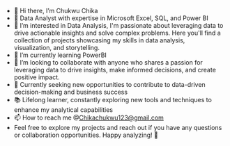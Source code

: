 - 👋 Hi there, I’m Chukwu Chika
- 🌟 Data Analyst with expertise in Microsoft Excel, SQL, and Power BI
- 👀 I’m interested in Data Analysis, I'm passionate about leveraging data to drive actionable insights and solve complex problems. Here you'll find a collection of projects showcasing my skills in data analysis, visualization, and storytelling.
- 🌱 I’m currently learning PowerBI
- 💞️ I’m looking to collaborate with anyone who shares a passion for leveraging data to drive insights, make informed decisions, and create positive impact.
- 💼 Currently seeking new opportunities to contribute to data-driven decision-making and business success
- 📚 Lifelong learner, constantly exploring new tools and techniques to enhance my analytical capabilities
- 📫 How to reach me @Chikachukwu123@gmail.com
- Feel free to explore my projects and reach out if you have any questions or collaboration opportunities. Happy analyzing! 🚀



<!---
Chiikar/Chiikar is a ✨ special ✨ repository because its `README.md` (this file) appears on your GitHub profile.
You can click the Preview link to take a look at your changes.
--->
